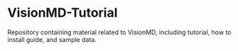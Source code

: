 # VisionMD-Tutorial
Repository containing material related to VisionMD, including tutorial, how to install guide, and sample data. 
